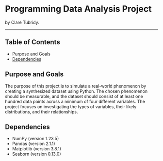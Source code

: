 # Programming Data Analysis Project
by Clare Tubridy.

***
## Table of Contents
* [Purpose and Goals](#purpose-and-goals)
* [Dependencies](#dependencies)


## Purpose and Goals
The purpose of this project is to simulate a real-world phenomenon by creating a synthesized dataset using Python. The chosen phenomenon should be measurable, and the dataset should consist of at least one hundred data points across a minimum of four different variables. The project focuses on investigating the types of variables, their likely distributions, and their relationships.

## Dependencies
- NumPy (version 1.23.5)
- Pandas (version 2.1.1)
- Matplotlib (version 3.8.1)
- Seaborn (version 0.13.0)